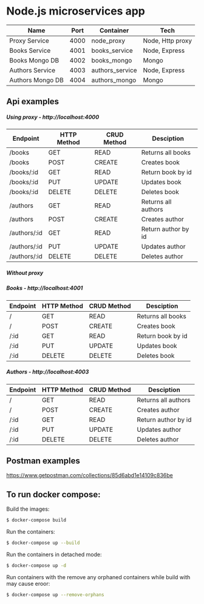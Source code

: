 # Node.js microservices app

| Name             | Port    | Container       | Tech             |
|------------------|---------|-----------------|------------------|
| Proxy Service    | 4000    | node_proxy      | Node, Http proxy |
| Books Service    | 4001    | books_service   | Node, Express    |
| Books Mongo DB   | 4002    | books_mongo     | Mongo            |
| Authors Service  | 4003    | authors_service | Node, Express    |
| Authors Mongo DB | 4004    | authors_mongo   | Mongo            |

## Api examples

##### Using proxy - http://localhost:4000

| Endpoint      | HTTP Method | CRUD Method | Desciption           |
|---------------|-------------|-------------|----------------------|
| /books        | GET         | READ        | Returns all books    | 
| /books        | POST        | CREATE      | Creates book         |
| /books/:id    | GET         | READ        | Return book by id    |
| /books/:id    | PUT         | UPDATE      | Updates book         |
| /books/:id    | DELETE      | DELETE      | Deletes book         |
| /authors      | GET         | READ        | Returns all authors  |
| /authors      | POST        | CREATE      | Creates author       |
| /authors/:id  | GET         | READ        | Return author by id  |
| /authors/:id  | PUT         | UPDATE      | Updates author       |
| /authors/:id  | DELETE      | DELETE      | Deletes author       |

##### Without proxy

##### Books - http://localhost:4001

| Endpoint  | HTTP Method | CRUD Method | Desciption         |
|-----------|-------------|-------------|--------------------|
| /         | GET         | READ        | Returns all books  |
| /         | POST        | CREATE      | Creates book       |
| /:id      | GET         | READ        | Return book by id  |
| /:id      | PUT         | UPDATE      | Updates book       |
| /:id      | DELETE      | DELETE      | Deletes book       |

##### Authors - http://localhost:4003

| Endpoint  | HTTP Method | CRUD Method | Desciption           |
|-----------|-------------|-------------|----------------------|
| /         | GET         | READ        | Returns all authors  |
| /         | POST        | CREATE      | Creates author       |
| /:id      | GET         | READ        | Return author by id  |
| /:id      | PUT         | UPDATE      | Updates author       |
| /:id      | DELETE      | DELETE      | Deletes author       |


## Postman examples

https://www.getpostman.com/collections/85d6abd1e14109c836be

## To run docker compose: 

Build the images:

```sh
$ docker-compose build
```

Run the containers:

```sh
$ docker-compose up --build
```

Run the containers in detached mode:

```sh
$ docker-compose up -d
```

Run containers with the remove any orphaned containers while build with may cause eroor:

```sh
$ docker-compose up --remove-orphans
```